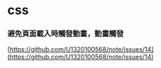# css

### 避免頁面載入時觸發動畫，動畫觸發
[https://github.com/U1320100568/note/issues/14](https://github.com/U1320100568/note/issues/14)
